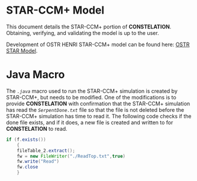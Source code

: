 # STAR-CCM+ Model

This document details the STAR-CCM+ portion of **CONSTELATION**. Obtaining, verifying, and validating the model is up to the user. 

Development of OSTR HENRI STAR-CCM+ model can be found here: [OSTR STAR Model](https://github.com/warrenau/ostr-henri-starccm).



# Java Macro
The *`.java`* macro used to run the STAR-CCM+ simulation is created by STAR-CCM+, but needs to be modified. One of the modifications is to provide **CONSTELATION** with confirmation that the STAR-CCM+ simulation has read the *`SerpentDone.txt`* file so that the file is not deleted before the STAR-CCM+ simulation has time to read it. The following code checks if the done file exists, and if it does, a new file is created and written to for **CONSTELATION** to read.
```java
if (f.exists())
    {
    fileTable_2.extract();
    fw = new FileWriter("./ReadTop.txt",true)
    fw.write("Read")
    fw.close
    }
```
